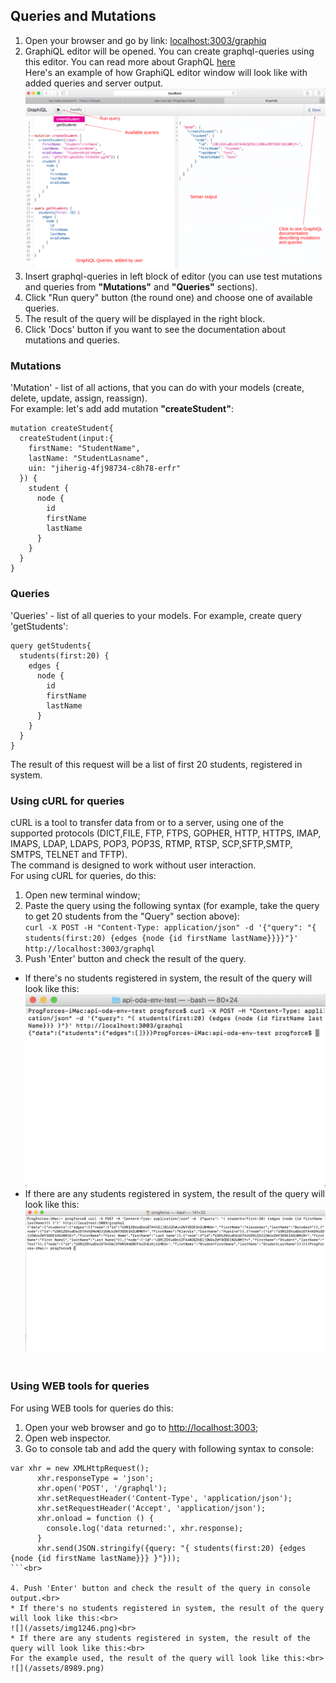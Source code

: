 ## Queries and Mutations

1. Open your browser and go by link: [localhost:3003/graphiq](http://localhost:3003/graphiq)<br>
2. GraphiQL editor will be opened. You can create graphql-queries using this editor. You can read more about GraphQL [here](http://graphql.org/learn/)<br>
Here's an example of how GraphiQL editor window will look like with added queries and server output.<br>
![](/assets/356.png)<br>
3. Insert graphql-queries in left block of editor (you can use test mutations and queries from **"Mutations"** and **"Queries"** sections).<br>
4. Click "Run query" button (the round one) and choose one of available queries.<br>
5. The result of the query will be displayed in the right block.<br>
6. Click 'Docs' button if you want to see the documentation about mutations and queries.<br>

### Mutations
'Mutation' - list of all actions, that you can do with your models (create, delete, update, assign, reassign).<br>
For example: let's add add mutation **"createStudent"**:


```
mutation createStudent{
  createStudent(input:{
    firstName: "StudentName",
    lastName: "StudentLasname",
    uin: "jiherig-4fj98734-c8h78-erfr"
  }) {
    student {
      node {
        id
        firstName
        lastName
      }
    }
  }
}
```
### Queries
'Queries' - list of all queries to your models. For example, create query 'getStudents':<br>


```
query getStudents{
  students(first:20) {
    edges {
      node {
        id
        firstName
        lastName
      }
    }
  }
}

```
The result of this request will be a list of first 20 students, registered in system.<br>

### Using cURL for queries
cURL is  a  tool  to  transfer data from or to a server, using one of the supported protocols (DICT,FILE, FTP, FTPS, GOPHER, HTTP, HTTPS, IMAP, IMAPS, LDAP, LDAPS, POP3, POP3S, RTMP, RTSP, SCP,SFTP,SMTP, SMTPS, TELNET and TFTP).<br>
The command is designed to work without user interaction.<br>
For using cURL for queries, do this:<br>
1. Open new terminal window;<br>
2. Paste the query using the following syntax (for example, take the query to get 20 students from the "Query" section above):<br> 
`curl -X POST -H "Content-Type: application/json" -d '{"query": "{ students(first:20) {edges {node {id firstName lastName}}}}"}' http://localhost:3003/graphql`
3. Push 'Enter' button and check the result of the query. 
* If there's no students registered in system, the result of the query will look like this:<br>
![](/assets/img1245.png)<br>
* If there are any students registered in system, the result of the query will look like this:<br>
![](/assets/56.png)<br><br>

### Using WEB tools for queries
For using WEB tools for queries do this:<br>

1. Open your web browser and go to [http://localhost:3003](http://localhost:3003);
2. Open web inspector.
3. Go to console tab and add the query with following syntax to console:<br>

```
var xhr = new XMLHttpRequest();
      xhr.responseType = 'json';
      xhr.open('POST', '/graphql');
      xhr.setRequestHeader('Content-Type', 'application/json');
      xhr.setRequestHeader('Accept', 'application/json');
      xhr.onload = function () {
        console.log('data returned:', xhr.response);
      }
      xhr.send(JSON.stringify({query: "{ students(first:20) {edges {node {id firstName lastName}}} }"}));
```<br>

4. Push 'Enter' button and check the result of the query in console output.<br> 
* If there's no students registered in system, the result of the query will look like this:<br>
![](/assets/img1246.png)<br>
* If there are any students registered in system, the result of the query will look like this:<br>
For the example used, the result of the query will look like this:<br> ![](/assets/8989.png)